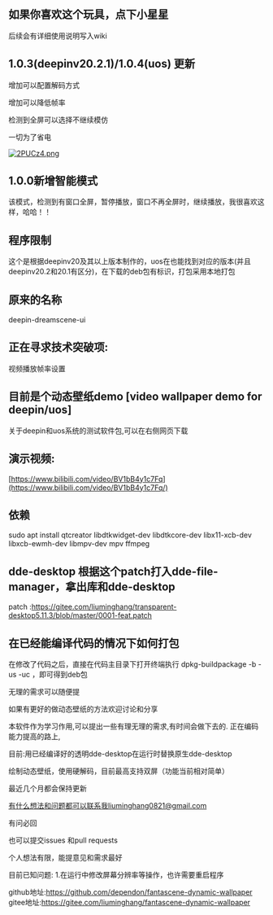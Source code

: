 


## 如果你喜欢这个玩具，点下小星星
后续会有详细使用说明写入wiki
## 1.0.3(deepinv20.2.1)/1.0.4(uos) 更新

增加可以配置解码方式

增加可以降低帧率

检测到全屏可以选择不继续模仿

一切为了省电

[![2PUCz4.png](https://z3.ax1x.com/2021/05/27/2PUCz4.png)](https://imgtu.com/i/2PUCz4)

## 1.0.0新增智能模式
该模式，检测到有窗口全屏，暂停播放，窗口不再全屏时，继续播放，我很喜欢这样，哈哈！！

## 程序限制
这个是根据deepinv20及其以上版本制作的，uos在也能找到对应的版本(并且deepinv20.2和20.1有区分)，在下载的deb包有标识，打包采用本地打包

## 原来的名称
deepin-dreamscene-ui

## 正在寻求技术突破项:
视频播放帧率设置

## 目前是个动态壁纸demo [video wallpaper demo for deepin/uos]
关于deepin和uos系统的测试软件包,可以在右侧网页下载

## 演示视频:
[https://www.bilibili.com/video/BV1bB4y1c7Fq](https://www.bilibili.com/video/BV1bB4y1c7Fq/)

## 依赖
sudo apt install qtcreator libdtkwidget-dev libdtkcore-dev libx11-xcb-dev libxcb-ewmh-dev libmpv-dev mpv ffmpeg

## dde-desktop 根据这个patch打入dde-file-manager，拿出库和dde-desktop
patch :https://gitee.com/liuminghang/transparent-desktop5.11.3/blob/master/0001-feat.patch

## 在已经能编译代码的情况下如何打包
在修改了代码之后，直接在代码主目录下打开终端执行 dpkg-buildpackage -b -us -uc ，即可得到deb包

无理的需求可以随便提

如果有更好的做动态壁纸的方法欢迎讨论和分享

本软件作为学习作用,可以提出一些有理无理的需求,有时间会做下去的.
正在编码能力提高的路上,

目前:用已经编译好的透明dde-desktop在运行时替换原生dde-desktop

绘制动态壁纸，使用硬解码，目前最高支持双屏（功能当前相对简单）

最近几个月都会保持更新

有什么想法和问题都可以联系我liuminghang0821@gmail.com

有问必回

也可以提交issues 和pull requests

个人想法有限，能提意见和需求最好

目前已知问题:
1.在运行中修改屏幕分辨率等操作，也许需要重启程序



github地址:https://github.com/dependon/fantascene-dynamic-wallpaper
gitee地址:https://gitee.com/liuminghang/fantascene-dynamic-wallpaper

